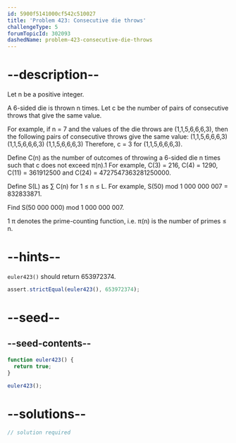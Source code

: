 ```yaml
---
id: 5900f5141000cf542c510027
title: 'Problem 423: Consecutive die throws'
challengeType: 5
forumTopicId: 302093
dashedName: problem-423-consecutive-die-throws
---
```


# --description--

Let n be a positive integer.

A 6-sided die is thrown n times. Let c be the number of pairs of consecutive throws that give the same value.

For example, if n = 7 and the values of the die throws are (1,1,5,6,6,6,3), then the following pairs of consecutive throws give the same value: (1,1,5,6,6,6,3) (1,1,5,6,6,6,3) (1,1,5,6,6,6,3) Therefore, c = 3 for (1,1,5,6,6,6,3).

Define C(n) as the number of outcomes of throwing a 6-sided die n times such that c does not exceed π(n).1 For example, C(3) = 216, C(4) = 1290, C(11) = 361912500 and C(24) = 4727547363281250000.

Define S(L) as ∑ C(n) for 1 ≤ n ≤ L. For example, S(50) mod 1 000 000 007 = 832833871.

Find S(50 000 000) mod 1 000 000 007.

1 π denotes the prime-counting function, i.e. π(n) is the number of primes ≤ n.

# --hints--

`euler423()` should return 653972374.

```js
assert.strictEqual(euler423(), 653972374);
```

# --seed--

## --seed-contents--

```js
function euler423() {
  return true;
}

euler423();
```

# --solutions--

```js
// solution required
```
